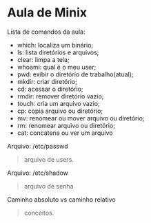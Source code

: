 # Aula de Minix
Lista de comandos da aula:
 - which: localiza um binário;
 - ls: lista diretórios e arquivos;
 - clear: limpa a tela;
 - whoami: qual é o meu user;
 - pwd: exibir o diretório de trabalho(atual);
 - mkdir: criar diretório;
 - cd: acessar o diretório;
 - rmdir: remover diretório vazio;
 - touch: cria um arquivo vazio;
 - cp: copia arquivo ou diretório;
 - mv: renomear ou mover arquivo ou diretório;
 - rm: renomear arquivo ou diretório;
 - cat: concatena ou ver um arquivo
 
 Arquivo: /etc/passwd
 > arquivo de users.

Arquivo: /etc/shadow
> arquivo de senha

Caminho absoluto vs caminho relativo
> conceitos.